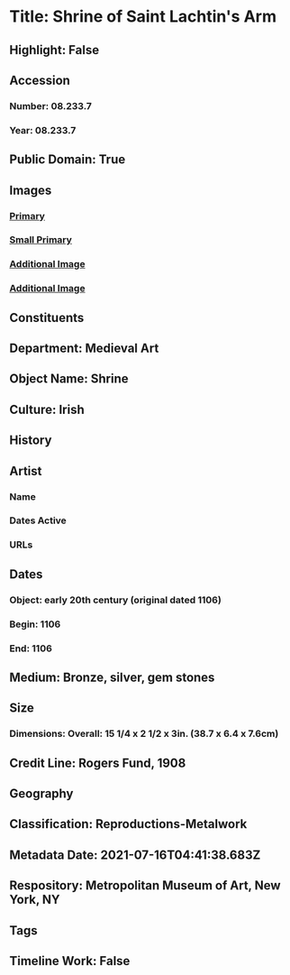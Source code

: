 # Title: Shrine of Saint Lachtin's Arm
## Highlight: False
## Accession
### Number: 08.233.7
### Year: 08.233.7
## Public Domain: True
## Images
### [Primary](https://images.metmuseum.org/CRDImages/md/original/tem082337s1.jpg)
### [Small Primary](https://images.metmuseum.org/CRDImages/md/web-large/tem082337s1.jpg)
### [Additional Image](https://images.metmuseum.org/CRDImages/md/original/tem082337s2.jpg)
### [Additional Image](https://images.metmuseum.org/CRDImages/md/original/tem082337s3.jpg)
## Constituents
## Department: Medieval Art
## Object Name: Shrine
## Culture: Irish
## History
## Artist
### Name
### Dates Active
### URLs
## Dates
### Object: early 20th century (original dated 1106)
### Begin: 1106
### End: 1106
## Medium: Bronze, silver, gem stones
## Size
### Dimensions: Overall: 15 1/4 x 2 1/2 x 3in. (38.7 x 6.4 x 7.6cm)
## Credit Line: Rogers Fund, 1908
## Geography
## Classification: Reproductions-Metalwork
## Metadata Date: 2021-07-16T04:41:38.683Z
## Respository: Metropolitan Museum of Art, New York, NY
## Tags
## Timeline Work: False